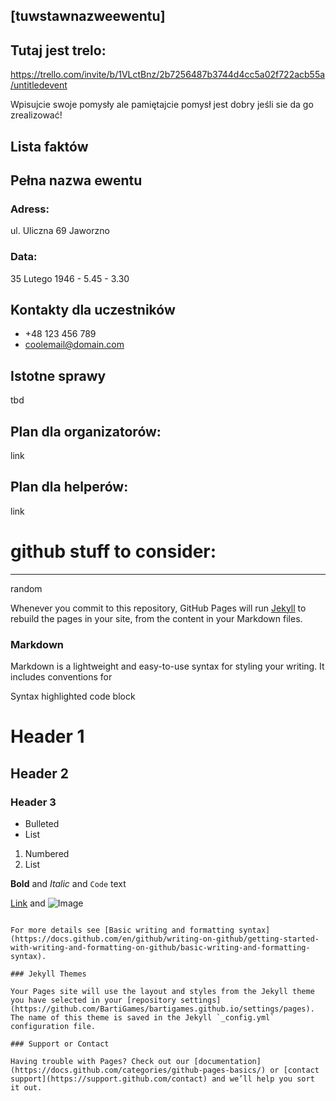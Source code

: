 ## [tuwstawnazweewentu]


## Tutaj jest trelo:


https://trello.com/invite/b/1VLctBnz/2b7256487b3744d4cc5a02f722acb55a/untitledevent

Wpisujcie swoje pomysły ale pamiętajcie pomysł jest dobry jeśli sie da go zrealizować!

## Lista faktów

## Pełna nazwa ewentu 

### Adress:
ul. Uliczna 69 Jaworzno
### Data:
35 Lutego 1946 - 5.45 - 3.30

## Kontakty dla uczestników

-  +48 123 456 789
- coolemail@domain.com

## Istotne sprawy

tbd

## Plan dla organizatorów:

link

## Plan dla helperów:

link 




# github stuff to consider:

------

random

Whenever you commit to this repository, GitHub Pages will run [Jekyll](https://jekyllrb.com/) to rebuild the pages in your site, from the content in your Markdown files.

### Markdown

Markdown is a lightweight and easy-to-use syntax for styling your writing. It includes conventions for


Syntax highlighted code block

# Header 1
## Header 2
### Header 3

- Bulleted
- List

1. Numbered
2. List

**Bold** and _Italic_ and `Code` text

[Link](url) and ![Image](src)
```

For more details see [Basic writing and formatting syntax](https://docs.github.com/en/github/writing-on-github/getting-started-with-writing-and-formatting-on-github/basic-writing-and-formatting-syntax).

### Jekyll Themes

Your Pages site will use the layout and styles from the Jekyll theme you have selected in your [repository settings](https://github.com/BartiGames/bartigames.github.io/settings/pages). The name of this theme is saved in the Jekyll `_config.yml` configuration file.

### Support or Contact

Having trouble with Pages? Check out our [documentation](https://docs.github.com/categories/github-pages-basics/) or [contact support](https://support.github.com/contact) and we’ll help you sort it out.
